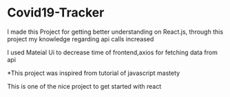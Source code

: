 # Covid19-Tracker

I made this  Project for getting better understanding on React.js, through this project my knowledge regarding api calls increased 

I used Mateial Ui to decrease time of frontend,axios for fetching data from api

*This project was inspired from tutorial of javascript mastety



This is one of the nice project to get started with react
